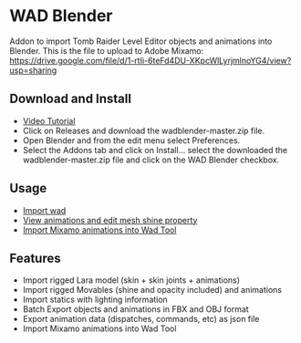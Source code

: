 # WAD Blender
Addon to import Tomb Raider Level Editor objects and animations into Blender.
This is the file to upload to Adobe Mixamo: https://drive.google.com/file/d/1-rtIi-6teFd4DU-XKpcWlLyrjmlnoYG4/view?usp=sharing

## Download and Install
* [Video Tutorial](https://www.youtube.com/watch?v=8LP4uLe9Onw)
* Click on Releases and download the wadblender-master.zip file.
* Open Blender and from the edit menu select Preferences.
* Select the Addons tab and click on Install... select the downloaded the wadblender-master.zip file and click on the WAD Blender checkbox.

## Usage
* [Import wad](https://www.youtube.com/watch?v=1ugcUadU74M)
* [View animations and edit mesh shine property](https://www.youtube.com/watch?v=hQ1DtBUQkSg)
* [Import Mixamo animations into Wad Tool](https://www.youtube.com/watch?v=ErSYyMgzUS4)

## Features
* Import rigged Lara model (skin + skin joints + animations)
* Import rigged Movables (shine and opacity included) and animations
* Import statics with lighting information
* Batch Export objects and animations in FBX and OBJ format
* Export animation data (dispatches, commands, etc) as json file
* Import Mixamo animations into Wad Tool
